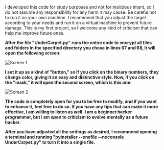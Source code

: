 I developed this code for study purposes and not for malicious intent, so I do not assume any responsibility for any harm it may cause.
Be careful not to run it on your own machine. I recommend that you adjust the target according to your needs and run it on a virtual machine to prevent future damage.
This is my first project, so I welcome any kind of criticism that can help me improve future ones.

****After the file "UnderCarpet.py" runs the entire code to encrypt all files and folders in the specified directory you chose in lines 67 and 68, it will open the following screen:****

![Screen 1](https://github.com/dksilvv/Ransomware-UnderCarpet/assets/161028555/4c0b5f00-f992-41be-b041-98302f8bd8b2)

****I set it up as a kind of "button," so if you click on the binary numbers, they change color, giving it an easy and distinctive style. 
Now, if you click on the "mask," it will open the second screen, which is this one:****

![Screen 2](https://github.com/dksilvv/Ransomware-UnderCarpet/assets/161028555/f1ad1009-8488-4b49-ad10-1b4b458f245c)

****The code is completely open for you to be free to modify, and if you want to enhance it, feel free to do so. If you have any tips that can make it more effective, I am willing to listen as well. I am a beginner hacker programmer, but I am open to criticism to evolve mentally as a future hacker.****

****After you have adjusted all the settings as desired, I recommend opening a terminal and running "pyinstaller --onefile --noconsole UnderCarpet.py" to turn it into a single file.****
